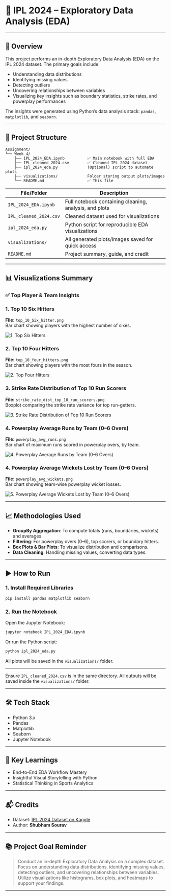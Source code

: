 # 🏏 IPL 2024 – Exploratory Data Analysis (EDA)
---

## 📘 Overview

This project performs an in-depth Exploratory Data Analysis (EDA) on the IPL 2024 dataset. The primary goals include:
- Understanding data distributions
- Identifying missing values
- Detecting outliers
- Uncovering relationships between variables
- Visualizing key insights such as boundary statistics, strike rates, and powerplay performances

The insights were generated using Python’s data analysis stack: `pandas`, `matplotlib`, and `seaborn`.

---

## 📁 Project Structure

```
Assignment/
└── Week 4/
    ├── IPL_2024_EDA.ipynb          ✅ Main notebook with full EDA
    ├── IPL_cleaned_2024.csv        ✅ Cleaned IPL 2024 dataset
    ├── ipl_2024_eda.py             (Optional) script to automate plots
    ├── visualizations/             Folder storing output plots/images
    └── README.md                   ✅ This file
```

| File/Folder             | Description                                                  |
|-------------------------|--------------------------------------------------------------|
| `IPL_2024_EDA.ipynb`    | Full notebook containing cleaning, analysis, and plots       |
| `IPL_cleaned_2024.csv`  | Cleaned dataset used for visualizations                      |
| `ipl_2024_eda.py`       | Python script for reproducible EDA visualizations            |
| `visualizations/`       | All generated plots/images saved for quick access            |
| `README.md`             | Project summary, guide, and credit                           |

---

## 📊 Visualizations Summary

### ✅ Top Player & Team Insights

### 1. Top 10 Six Hitters
**File:** `top_10_Six_hitter.png`  
Bar chart showing players with the highest number of sixes.

![1. Top Six Hitters](visualizations/top_10_Six_hitter.png)

### 2. Top 10 Four Hitters
**File:** `top_10_four_hitters.png`  
Bar chart showing players with the most fours in the season.

![2. Top Four Hitters](visualizations/top_10_four_hitters.png)

### 3. Strike Rate Distribution of Top 10 Run Scorers
**File:** `strike_rate_dist_top_10_run_scorers.png`  
Boxplot comparing the strike rate variance for top run-getters.

![3. Strike Rate Distribution of Top 10 Run Scorers](visualizations/strike_rate_dist_top_10_run_scorers.png)

### 4. Powerplay Average Runs by Team (0–6 Overs)
**File:** `powerplay_avg_runs.png`  
Bar chart of maximum runs scored in powerplay overs, by team.

![4. Powerplay Average Runs by Team (0–6 Overs)](visualizations/powerplay_avg_runs.png)

### 4. Powerplay Average Wickets Lost by Team (0–6 Overs)
**File:** `powerplay_avg_wickets.png`  
Bar chart showing team-wise powerplay wicket losses.

![5. Powerplay Average Wickets Lost by Team (0–6 Overs)](visualizations/powerplay_avg_wickets.png)

---

## 📈 Methodologies Used

- **GroupBy Aggregation**: To compute totals (runs, boundaries, wickets) and averages.
- **Filtering**: For powerplay overs (0–6), top scorers, or boundary hitters.
- **Box Plots & Bar Plots**: To visualize distribution and comparisons.
- **Data Cleaning**: Handling missing values, converting data types.

---

## ▶️ How to Run

### 1. Install Required Libraries
```bash
pip install pandas matplotlib seaborn
```

### 2. Run the Notebook

Open the Jupyter Notebook:

```bash
jupyter notebook IPL_2024_EDA.ipynb
```

Or run the Python script:

```bash
python ipl_2024_eda.py
```

All plots will be saved in the `visualizations/` folder.

---

Ensure `IPL_cleaned_2024.csv` is in the same directory. All outputs will be saved inside the `visualizations/` folder.

---

## 🛠 Tech Stack

- Python 3.x
- Pandas
- Matplotlib
- Seaborn
- Jupyter Notebook



---

## 🎯 Key Learnings

- End-to-End EDA Workflow Mastery
- Insightful Visual Storytelling with Python
- Statistical Thinking in Sports Analytics

---

## 📬 Credits

- Dataset: [IPL 2024 Dataset on Kaggle](https://www.kaggle.com/datasets/rajsengo/indian-premier-league-ipl-all-seasons)
- Author: **Shubham Sourav**

---

## 📚 Project Goal Reminder

> Conduct an in-depth Exploratory Data Analysis on a complex dataset. Focus on understanding data distributions, identifying missing values, detecting outliers, and uncovering relationships between variables. Utilize visualizations like histograms, box plots, and heatmaps to support your findings.

---
